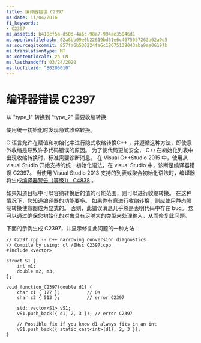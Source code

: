 ```yaml
---
title: 编译器错误 C2397
ms.date: 11/04/2016
f1_keywords:
- C2397
ms.assetid: b418cf5a-d50d-4a6c-98a7-994ae35046d1
ms.openlocfilehash: 02a8bb09e0b22619bd61e6c4675057263a62a9d5
ms.sourcegitcommit: 857fa6b530224fa6c18675138043aba9aa0619fb
ms.translationtype: MT
ms.contentlocale: zh-CN
ms.lasthandoff: 03/24/2020
ms.locfileid: "80206010"
---
```

# <a name="compiler-error-c2397"></a>编译器错误 C2397

从 "type_1" 转换到 "type_2" 需要收缩转换

使用统一初始化时发现隐式收缩转换。

C 语言允许在赋值和初始化中进行隐式收缩转换C++ ，并遵循这种方法，即使意外收缩是导致许多代码错误的原因。 为了使代码更加安全， C++在初始化列表中出现收缩转换时，标准需要诊断消息。 在 Visual C++Studio 2015 中，使用从 visual Studio 开始支持的统一初始化语法，在 visual Studio 中，诊断是编译器错误 C2397。 当使用 Visual Studio 2013 支持的列表或聚合初始化语法时，编译器将生成[编译器警告（等级1） C4838](../../error-messages/compiler-warnings/compiler-warning-level-1-c4838.md) 。

如果知道目标中可以容纳转换后的值的可能范围，则可以进行收缩转换。 在这种情况下，您知道编译器的功能要多。 如果你有意进行收缩转换，则应使用静态强制转换使意图成为显式的。 否则，此错误消息几乎总是表明代码中存在 bug。 您可以通过确保您初始化的对象具有足够大的类型来处理输入，从而修复此问题。

下面的示例生成 C2397，并显示修复此问题的一种方法：

```
// C2397.cpp -- C++ narrowing conversion diagnostics
// Compile by using: cl /EHsc C2397.cpp
#include <vector>

struct S1 {
    int m1;
    double m2, m3;
};

void function_C2397(double d1) {
    char c1 { 127 };          // OK
    char c2 { 513 };          // error C2397

    std::vector<S1> vS1;
    vS1.push_back({ d1, 2, 3 }); // error C2397

    // Possible fix if you know d1 always fits in an int
    vS1.push_back({ static_cast<int>(d1), 2, 3 });
}
```
